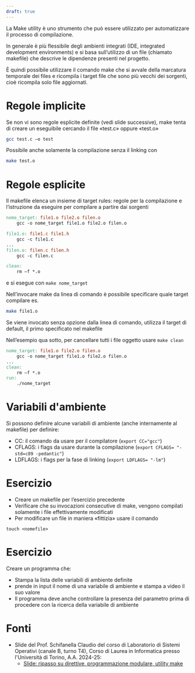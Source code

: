 ```yaml
---
draft: true
---
```

La Make utility è uno strumento che può essere utilizzato per automatizzare il processo di compilazione.

In generale è più flessibile degli ambienti integrati (IDE, integrated development environments) e si basa sull’utilizzo di un file (chiamato makefile) che descrive le dipendenze presenti nel progetto.

È quindi possibile utilizzare il comando make che si avvale della marcatura temporale dei files e ricompila i target file che sono più vecchi dei sorgenti, cioè ricompila solo file aggiornati.

# Regole implicite

Se non vi sono regole esplicite definite (vedi slide successive), make tenta di creare un eseguibile cercando il file «test.c» oppure «test.o»

```bash
gcc test.c –o test
```

Possibile anche solamente la compilazione senza il linking con

```bash
make test.o
```

# Regole esplicite

Il makefile elenca un insieme di target rules: regole per la compilazione e l’istruzione da eseguire per compilare a partire dai sorgenti

```makefile
nome_target: file1.o file2.o filen.o
	gcc -o nome_target file1.o file2.o filen.o

file1.o: file1.c file1.h
	gcc -c file1.c
...
filen.o: filen.c filen.h
	gcc -c filen.c

clean:
	rm –f *.o
```

e si esegue con `make nome_target`

Nell’invocare make da linea di comando è possibile specificare quale target compilare es.

```bash
make file1.o
```

Se viene invocato senza opzione dalla linea di comando, utilizza il target di default, il primo specificato nel makefile

Nell’esempio qua sotto, per cancellare tutti i file oggetto usare `make clean`

```makefile
nome_target: file1.o file2.o filen.o
	gcc -o nome_target file1.o file2.o filen.o
...
clean:
	rm –f *.o
run:
	./nome_target
```

# Variabili d'ambiente

Si possono definire alcune variabili di ambiente (anche internamente al makefile) per definire:
- CC: il comando da usare per il compilatore (`export CC="gcc"`)
- CFLAGS: i flags da usare durante la compilazione (`export CFLAGS= "-std=c89 -pedantic"`)
- LDFLAGS: i flags per la fase di linking (`export LDFLAGS= "-lm"`)

# Esercizio

- Creare un makefile per l’esercizio precedente
- Verificare che su invocazioni consecutive di make, vengono compilati solamente i file effettivamente modificati
- Per modificare un file in maniera «fittizia» usare il comando
```
touch <nomefile>
```

# Esercizio

Creare un programma che:
- Stampa la lista delle variabili di ambiente definite
- prende in input il nome di una variabile di ambiente e stampa a video il suo valore
- Il programma deve anche controllare la presenza del parametro prima di procedere con la ricerca della variabile di ambiente

# Fonti

- Slide del Prof. Schifanella Claudio del corso di Laboratorio di Sistemi Operativi (canale B, turno T4), Corso di Laurea in Informatica presso l'Università di Torino, A.A. 2024-25:
	- [Slide: ripasso su direttive, programmazione modulare, utility make](https://informatica.i-learn.unito.it/mod/resource/view.php?id=253526)
